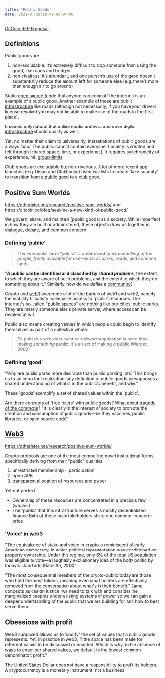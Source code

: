 ```yaml
---
title: "Public Goods"
date: 2021-07-28T18:49:45-04:00
---
```


[GitCoin RFP Proposal](posts/public-goods-rfp.md)

## Definitions
Public goods are
1. non-excludable: it’s extremely difficult to stop someone from using the good, like roads and bridges
2. non-rivalrous:  it’s abundant, and one person’s use of the good doesn’t substantially reduce the amount left for someone else (e.g. there’s more than enough air to go around)

Static [open source](posts/paid-open-source.md) (code that anyone can copy off the internet) is an example of a public good. Another example of these are public [infrastructure](thoughts/infrastructure.md) like roads (although not necessarily, if you have your drivers license revoked you may not be able to make use of the roads in the first place).

It seems only natural that online media archives and open digital [infrastructure](thoughts/infrastructure.md) should qualify as well.

Yet, no matter their claim to universality, instantiations of public goods are always _local_. The public cannot contain everyone. Locality is created and felt through [shared space, time, or experience]. It requires synchronicity of experience, rel: [group-limits](thoughts/group-limits.md)

Club goods are excludable but non-rivalrous. A lot of more recent app launches (e.g. Dispo and Clubhouse) used waitlists to create 'fake scarcity' to transition from a public good to a club good.

## Positive Sum Worlds
https://otherinter.net/research/positive-sum-worlds/ and https://gitcoin.co/blog/seeking-a-new-kind-of-public-good/

We govern, share, and maintain [public goods] as a society. While imperfect in how they are built or administered, these objects draw us together in dialogue, debate, and common concern

### Defining 'public'
> The vernacular term "public" is understood to be _something of the people, freely available for use_—such as parks, roads, and common lands.

"**A public can be identified and classified by** **_shared problems_**, the extent to which they are aware of such problems, and the extent to which they do something about it." Similarly, how do we define a [community](thoughts/communities.md)?

Crypto and [web3](thoughts/web3.md) overcome a lot of the bariers of web1 and web2, namely the inability to satisfy inalienable access to 'public' resources. The internet's so-called "[public spaces](thoughts/digital-commons.md)" are nothing like our cities' public parks. They are merely someone else's private server, where access can be revoked at will.

Public also means creating venues in which people could begin to identify themselves as part of a collective whole.

> To publish a web document or software application is more than making _something_ public: it's an act of making _a_ public (Warner, 2002)

### Defining 'good'
"_Why_ are public parks more desirable than public parking lots? This brings us to an important realization: any definition of public goods presupposes a shared understanding of what is in the public's benefit, and why."

These 'goods' exemplify a set of shared values within the 'public'.

Are there concepts of 'free riders' with public goods? What about [tragedy of the commons](thoughts/tragedy-of-the-commons.md)? "It is clearly in the interest of society to promote the creation and consumption of public goods—be they vaccines, public libraries, or open source code"

## [Web3](thoughts/web3.md)
https://otherinter.net/research/positive-sum-worlds/

Crypto protocols are one of the most compelling novel institutional forms, specifically deriving from their "public" qualities
1. unrestricted membership + participation
2. open APIs
3. transparent allocation of resources and pwoer

Yet not perfect
* Ownership of these resources are concentrated in a precious few (whales)
* The 'public' that this infrastructure serves is mostly decentralized finance
Both of these main tokeholders share one common concern: price

### 'Voice' in web3
"The equivalence of stake and voice in crypto is reminiscent of early American democracy, in which political representation was conditioned on property ownership. Under this regime, only 6% of the total US population was eligible to vote—a laughably exclusionary idea of the body politic by today's standards (Ratcliffe, 2013)"

"The most consequential members of the crypto-public today are those who hold the most tokens, meaning even small holders are effectively removed from the conversation about what's in their benefit." Same concepts as [design justice](thoughts/books/design-justice.md), we need to talk with and consider the marginalized peoples under existing systems of power so we can gain a deeper understanding of the public that we are building for and how to best serve them.

## Obessions with profit
Web3 supposed allows us to 'codify' the set of values that a public goods represents. Yet, in practice in web3, "little space has been made for different values to be discussed or enacted. Which is why, in the absence of ways to enact our shared values, we default to the lowest common denominator: profit."

The United States Dollar does not have a responsibility to profit its holders. A cryptocurrency is a monetary instrument, not a business.
